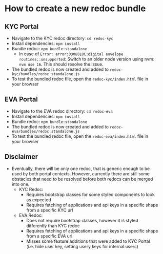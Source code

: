 # How to create a new redoc bundle

## KYC Portal
- Navigate to the KYC redoc directory: `cd redoc-kyc`
- Install dependencies: `npm install`
- Bundle redoc: `npm bundle:standalone`
  - In case of ``Error: error:0308010C:digital envelope routines::unsupported``: Switch to an older node version using nvm: `nvm use 16`. This should resolve the issue.
- The bundled redoc is now created and added to `redoc-kyc/bundles/redoc.standalone.js`
- To test the bundled redoc file, open the `redoc-kyc/index.html` file in your browser

## EVA Portal
- Navigate to the EVA redoc directory: `cd redoc-eva`
- Install dependencies: `npm install`
- Bundle redoc: `npm bundle:standalone`
- The bundled redoc is now created and added to `redoc-eva/bundles/redoc.standalone.js`
- To test the bundled redoc file, open the `redoc-eva/index.html` file in your browser

## Disclaimer
- Eventually, there will be only one redoc, that is generic enough to be used by both portal contexts. However, currently there are still some obstacles that need to be resolved before both redocs can be merged into one.
  - KYC Redoc:
    - Requires bootstrap classes for some styled components to look as expected
    - Requires fetching of applications and api keys in a specific shape from a specific KYC url
  - EVA Redoc:
    - Does not require bootstrap classes, however it is styled differently than KYC redoc
    - Requires fetching of applications and api keys in a specific shape from a specific EVA url
    - Misses some feature additions that were added to KYC Portal (i.e. hide user key, setting usery keys for internal users)